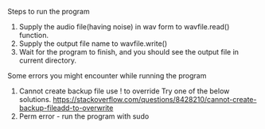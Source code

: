 Steps to run the program
1. Supply the audio file(having noise) in wav form to wavfile.read() function.
2. Supply the output file name to wavfile.write()
3. Wait for the program to finish, and you should see the output file in current directory.

Some errors you might encounter while running the program
1. Cannot create backup file use ! to override
Try one of the below solutions.
https://stackoverflow.com/questions/8428210/cannot-create-backup-fileadd-to-overwrite
2. Perm error - run the program with sudo